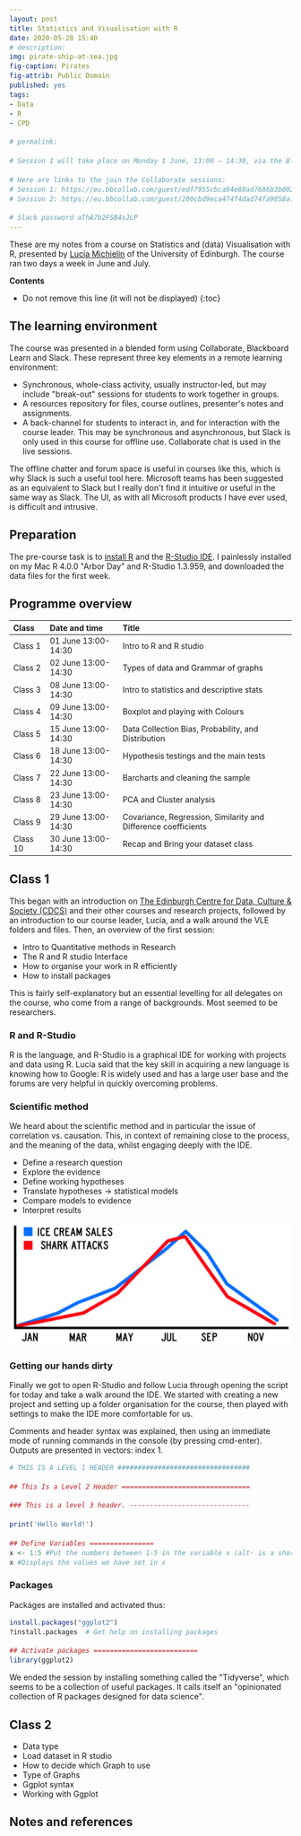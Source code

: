 ```yaml
---
layout: post
title: Statistics and Visualisation with R
date: 2020-05-28 15:40
# description: 
img: pirate-ship-at-sea.jpg
fig-caption: Pirates
fig-attrib: Public Domain
published: yes
tags:
- Data
- R
- CPD

# permalink:

# Session 1 will take place on Monday 1 June, 13:00 – 14:30, via the Blackboard Collaborate virtual classroom. You can join the session remotely from 15 minutes before the start time.
 
# Here are links to the join the Collaborate sessions:
# Session 1: https://eu.bbcollab.com/guest/edf7955cbca94e80ad7686b3b0022d6d
# Session 2: https://eu.bbcollab.com/guest/200cbd9eca474f4dad74fa9858af270e 

# Slack password aThA7b2FSB4sJLP
---
```

These are my notes from a course on Statistics and (data) Visualisation with R, presented by [Lucia Michielin](https://edinburgh.academia.edu/luciamichielin) of the University of Edinburgh. The course ran two days a week in June and July.

**Contents**

* Do not remove this line (it will not be displayed)
{:toc}

## The learning environment
The course was presented in a blended form using Collaborate, Blackboard Learn and Slack. These represent three key elements in a remote learning environment:

* Synchronous, whole-class activity, usually instructor-led, but may include "break-out" sessions for students to work together in groups.
* A resources repository for files, course outlines, presenter's notes and assignments.
* A back-channel for students to interact in, and for interaction with the course leader. This may be synchronous and asynchronous, but Slack is only used in this course for offline use. Collaborate chat is used in the live sessions.

The offline chatter and forum space is useful in courses like this, which is why Slack is such a useful tool here. Microsoft teams has been suggested as an equivalent to Slack but I really don't find it intuitive or useful in the same way as Slack. The UI, as with all Microsoft products I have ever used, is difficult and intrusive.

## Preparation
The pre-course task is to [install R](https://www.r-project.org/) and the [R-Studio IDE](https://rstudio.com/). I painlessly installed on my Mac R 4.0.0 "Arbor Day" and R-Studio 1.3.959, and downloaded the data files for the first week.

## Programme overview

Class|Date and time|Title
:------|:------|:------
Class 1|01 June 13:00-14:30|Intro to R and R studio 
Class 2|02 June 13:00-14:30|Types of data and Grammar of graphs
Class 3|08 June 13:00-14:30|Intro to statistics and descriptive stats
Class 4|09 June 13:00-14:30|Boxplot and playing with Colours
Class 5|15 June 13:00-14:30|Data Collection Bias, Probability, and Distribution 
Class 6|18 June 13:00-14:30|Hypothesis testings and the main tests 
Class 7|22 June 13:00-14:30|Barcharts and cleaning  the sample
Class 8|23 June 13:00-14:30|PCA and Cluster analysis
Class 9|29 June 13:00-14:30|Covariance, Regression, Similarity and Difference coefficients
Class 10|30 June 13:00-14:30|Recap and Bring your dataset class 

## Class 1
This began with an introduction on [The Edinburgh Centre for Data, Culture & Society (CDCS)](https://www.cdcs.ed.ac.uk/) and their other courses and research projects, followed by an introduction to our course leader, Lucia, and a walk around the VLE folders and files. Then, an overview of the first session:

* Intro to Quantitative methods in Research
* The R and R studio Interface
* How to organise your work in R efficiently
* How to install packages

This is fairly self-explanatory but an essential levelling for all delegates on the course, who come from a range of backgrounds. Most seemed to be researchers.

### R and R-Studio
R is the language, and R-Studio is a graphical IDE for working with projects and data using R. Lucia said that the key skill in acquiring a new language is knowing how to Google: R is widely used and has a large user base and the forums are very helpful in quickly overcoming problems.

### Scientific method
We heard about the scientific method and in particular the issue of correlation vs. causation. This, in context of remaining close to the process, and the meaning of the data, whilst engaging deeply with the IDE.

* Define a research question
* Explore the evidence
* Define working hypotheses
* Translate hypotheses → statistical models
* Compare models to evidence
* Interpret results

![](/assets/img/correlation.png)

### Getting our hands dirty
Finally we got to open R-Studio and follow Lucia through opening the script for today and take a walk around the IDE. We started with creating a new project and setting up a folder organisation for the course, then played with settings to make the IDE more comfortable for us.

Comments and header syntax was explained, then using an immediate mode of running commands in the console (by pressing cmd-enter). Outputs are presented in vectors: index 1.

```R
# THIS IS A LEVEL 1 HEADER #################################

## This Is a Level 2 Header ================================

### This is a level 3 header. ------------------------------

print('Hello World!')

## Define Variables ================
x <- 1:5 #Put the numbers between 1-5 in the variable x (alt- is a short code for <- in the IDE)
x #Displays the values we have set in x
```
### Packages

Packages are installed and activated thus:
```R
install.packages("ggplot2")
?install.packages  # Get help on installing packages

## Activate packages ==========================
library(ggplot2)
```
We ended the session by installing something called the "Tidyverse", which seems to be a collection of useful packages. It calls itself an "opinionated collection of R packages designed for data science".

## Class 2

* Data type
* Load dataset in R studio
* How to decide which Graph to use
* Type of Graphs
* Ggplot syntax
* Working with Ggplot


## Notes and references

